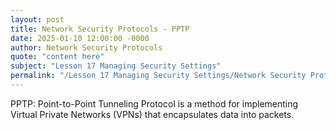 ```yaml
---
layout: post
title: Network Security Protocols - PPTP
date: 2025-01-10 12:00:00 -0000
author: Network Security Protocols
quote: "content here"
subject: "Lesson 17 Managing Security Settings"
permalink: "/Lesson 17 Managing Security Settings/Network Security Protocols/Network Security Protocols - PPTP"
---
```


PPTP: Point-to-Point Tunneling Protocol is a method for implementing Virtual Private Networks (VPNs) that encapsulates data into packets.
